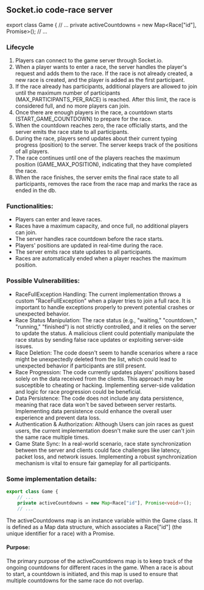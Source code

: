 ## Socket.io code-race server
export class Game {
    // ...
    private activeCountdowns = new Map<Race["id"], Promise<void>>();
    // ...
### Lifecycle

1. Players can connect to the game server through Socket.io.
2. When a player wants to enter a race, the server handles the player's request and adds them to the race. If the race is not already created, a new race is created, and the player is added as the first participant.
3. If the race already has participants, additional players are allowed to join until the maximum number of participants (MAX_PARTICIPANTS_PER_RACE) is reached. After this limit, the race is considered full, and no more players can join.
4. Once there are enough players in the race, a countdown starts (START_GAME_COUNTDOWN) to prepare for the race.
5. When the countdown reaches zero, the race officially starts, and the server emits the race state to all participants.
6. During the race, players send updates about their current typing progress (position) to the server. The server keeps track of the positions of all players.
7. The race continues until one of the players reaches the maximum position (GAME_MAX_POSITION), indicating that they have completed the race.
8. When the race finishes, the server emits the final race state to all participants, removes the race from the race map and marks the race as ended in the db.

### Functionalities:

- Players can enter and leave races.
- Races have a maximum capacity, and once full, no additional players can join.
- The server handles race countdown before the race starts.
- Players' positions are updated in real-time during the race.
- The server emits race state updates to all participants.
- Races are automatically ended when a player reaches the maximum position.

### Possible Vulnerabilities:

- RaceFullException Handling: The current implementation throws a custom "RaceFullException" when a player tries to join a full race. It is important to handle exceptions properly to prevent potential crashes or unexpected behavior.
- Race Status Manipulation: The race status (e.g., "waiting," "countdown," "running," "finished") is not strictly controlled, and it relies on the server to update the status. A malicious client could potentially manipulate the race status by sending false race updates or exploiting server-side issues.
- Race Deletion: The code doesn't seem to handle scenarios where a race might be unexpectedly deleted from the list, which could lead to unexpected behavior if participants are still present.
- Race Progression: The code currently updates players' positions based solely on the data received from the clients. This approach may be susceptible to cheating or hacking. Implementing server-side validation and logic for race progression could be beneficial.
- Data Persistence: The code does not include any data persistence, meaning that race data won't be saved between server restarts. Implementing data persistence could enhance the overall user experience and prevent data loss.
- Authentication & Authorization: Although Users can join races as guest users, the current implementation doesn't make sure the user can't join the same race multiple times.
- Game State Sync: In a real-world scenario, race state synchronization between the server and clients could face challenges like latency, packet loss, and network issues. Implementing a robust synchronization mechanism is vital to ensure fair gameplay for all participants.

### Some implementation details:

```typescript
export class Game {
    // ...
    private activeCountdowns = new Map<Race["id"], Promise<void>>();
    // ...
```

The activeCountdowns map is an instance variable within the Game class. It is defined as a Map data structure, which associates a Race["id"] (the unique identifier for a race) with a Promise<void>.

#### Purpose:

The primary purpose of the activeCountdowns map is to keep track of the ongoing countdowns for different races in the game. When a race is about to start, a countdown is initiated, and this map is used to ensure that multiple countdowns for the same race do not overlap.

